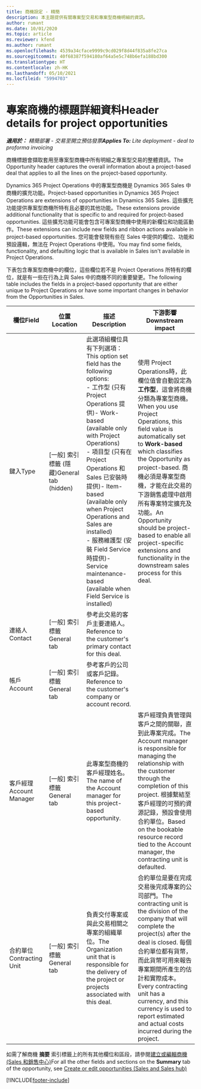 ```yaml
---
title: 商機設定 - 精簡
description: 本主題提供有關專案型交易和專案型商機明細的資訊。
author: rumant
ms.date: 10/01/2020
ms.topic: article
ms.reviewer: kfend
ms.author: rumant
ms.openlocfilehash: 4539a34cface9999c9cd029f8d44f835a8fe27ca
ms.sourcegitcommit: 40f68387f594180af64a5e5c748b6efa188bd300
ms.translationtype: HT
ms.contentlocale: zh-HK
ms.lasthandoff: 05/10/2021
ms.locfileid: "5994703"
---
```

# <a name="header-details-for-project-opportunities"></a><span data-ttu-id="1c93e-103">專案商機的標題詳細資料</span><span class="sxs-lookup"><span data-stu-id="1c93e-103">Header details for project opportunities</span></span>

<span data-ttu-id="1c93e-104">_**適用於：** 精簡部署 - 交易至開立預估發票_</span><span class="sxs-lookup"><span data-stu-id="1c93e-104">_**Applies To:** Lite deployment - deal to proforma invoicing_</span></span>

<span data-ttu-id="1c93e-105">商機標題會擷取套用至專案型商機中所有明細之專案型交易的整體資訊。</span><span class="sxs-lookup"><span data-stu-id="1c93e-105">The Opportunity header captures the overall information about a project-based deal that applies to all the lines on the project-based opportunity.</span></span>

<span data-ttu-id="1c93e-106">Dynamics 365 Project Operations 中的專案型商機是 Dynamics 365 Sales 中商機的擴充功能。</span><span class="sxs-lookup"><span data-stu-id="1c93e-106">Project-based opportunities in Dynamics 365 Project Operations are extensions of opportunities in Dynamics 365 Sales.</span></span> <span data-ttu-id="1c93e-107">這些擴充功能提供專案型商機所特有且必要的其他功能。</span><span class="sxs-lookup"><span data-stu-id="1c93e-107">These extensions provide additional functionality that is specific to and required for project-based opportunities.</span></span> <span data-ttu-id="1c93e-108">這些擴充功能可能會包含可專案型商機中使用的新欄位和功能區動作。</span><span class="sxs-lookup"><span data-stu-id="1c93e-108">These extensions can include new fields and ribbon actions available in project-based opportunities.</span></span> <span data-ttu-id="1c93e-109">您可能會發現有些在 Sales 中提供的欄位、功能和預設邏輯，無法在 Project Operations 中使用。</span><span class="sxs-lookup"><span data-stu-id="1c93e-109">You may find some fields, functionality, and defaulting logic that is available in Sales isn't available in Project Operations.</span></span>

<span data-ttu-id="1c93e-110">下表包含專案型商機中的欄位，這些欄位若不是 Project Operations 所特有的欄位，就是有一些在行為上與 Sales 中的商機不同的重要變更。</span><span class="sxs-lookup"><span data-stu-id="1c93e-110">The following table includes the fields in a project-based opportunity that are either unique to Project Operations or have some important changes in behavior from the Opportunities in Sales.</span></span>

| <span data-ttu-id="1c93e-111">**欄位**</span><span class="sxs-lookup"><span data-stu-id="1c93e-111">**Field**</span></span> | <span data-ttu-id="1c93e-112">**位置**</span><span class="sxs-lookup"><span data-stu-id="1c93e-112">**Location**</span></span> | <span data-ttu-id="1c93e-113">**描述**</span><span class="sxs-lookup"><span data-stu-id="1c93e-113">**Description**</span></span> | <span data-ttu-id="1c93e-114">**下游影響**</span><span class="sxs-lookup"><span data-stu-id="1c93e-114">**Downstream impact**</span></span> |
| --- | --- | --- | --- |
| <span data-ttu-id="1c93e-115">鍵入</span><span class="sxs-lookup"><span data-stu-id="1c93e-115">Type</span></span> | <span data-ttu-id="1c93e-116">[一般] 索引標籤 (隱藏)</span><span class="sxs-lookup"><span data-stu-id="1c93e-116">General tab (hidden)</span></span> | <span data-ttu-id="1c93e-117">此選項組欄位具有下列選項：</span><span class="sxs-lookup"><span data-stu-id="1c93e-117">This option set field has the following options:</span></span></br><span data-ttu-id="1c93e-118">- 工作型 (只有 Project Operations 提供)</span><span class="sxs-lookup"><span data-stu-id="1c93e-118">- Work-based (available only with Project Operations)</span></span></br><span data-ttu-id="1c93e-119">- 項目型 (只有在 Project Operations 和 Sales 已安裝時提供)</span><span class="sxs-lookup"><span data-stu-id="1c93e-119">- Item-based (available only when Project Operations and Sales are installed)</span></span></br><span data-ttu-id="1c93e-120">- 服務維護型 (安裝 Field Service 時提供)</span><span class="sxs-lookup"><span data-stu-id="1c93e-120">- Service maintenance-based (available when Field Service is installed)</span></span> | <span data-ttu-id="1c93e-121">使用 Project Operations時，此欄位值會自動設定為 **工作型**，這會將商機分類為專案型商機。</span><span class="sxs-lookup"><span data-stu-id="1c93e-121">When you use Project Operations, this field value is automatically set to **Work-based** which classifies the Opportunity as project-based.</span></span> <span data-ttu-id="1c93e-122">商機必須是專案型商機，才能在此交易的下游銷售處理中啟用所有專案特定擴充及功能。</span><span class="sxs-lookup"><span data-stu-id="1c93e-122">An Opportunity should be project-based to enable all project-specific extensions and functionality in the downstream sales process for this deal.</span></span> |
| <span data-ttu-id="1c93e-123">連絡人</span><span class="sxs-lookup"><span data-stu-id="1c93e-123">Contact</span></span> | <span data-ttu-id="1c93e-124">[一般] 索引標籤</span><span class="sxs-lookup"><span data-stu-id="1c93e-124">General tab</span></span> | <span data-ttu-id="1c93e-125">參考此交易的客戶主要連絡人。</span><span class="sxs-lookup"><span data-stu-id="1c93e-125">Reference to the customer's primary contact for this deal.</span></span> | |
| <span data-ttu-id="1c93e-126">帳戶</span><span class="sxs-lookup"><span data-stu-id="1c93e-126">Account</span></span> | <span data-ttu-id="1c93e-127">[一般] 索引標籤</span><span class="sxs-lookup"><span data-stu-id="1c93e-127">General tab</span></span> | <span data-ttu-id="1c93e-128">參考客戶的公司或客戶記錄。</span><span class="sxs-lookup"><span data-stu-id="1c93e-128">Reference to the customer's company or account record.</span></span> | |
| <span data-ttu-id="1c93e-129">客戶經理</span><span class="sxs-lookup"><span data-stu-id="1c93e-129">Account Manager</span></span> | <span data-ttu-id="1c93e-130">[一般] 索引標籤</span><span class="sxs-lookup"><span data-stu-id="1c93e-130">General tab</span></span> | <span data-ttu-id="1c93e-131">此專案型商機的客戶經理姓名。</span><span class="sxs-lookup"><span data-stu-id="1c93e-131">The name of the Account manager for this project-based opportunity.</span></span> | <span data-ttu-id="1c93e-132">客戶經理負責管理與客戶之間的關聯，直到此專案完成。</span><span class="sxs-lookup"><span data-stu-id="1c93e-132">The Account manager is responsible for managing the relationship with the customer through the completion of this project.</span></span> <span data-ttu-id="1c93e-133">根據繫結至客戶經理的可預約資源記錄，預設會使用合約單位。</span><span class="sxs-lookup"><span data-stu-id="1c93e-133">Based on the bookable resource record tied to the Account manager, the contracting unit is defaulted.</span></span> |
| <span data-ttu-id="1c93e-134">合約單位</span><span class="sxs-lookup"><span data-stu-id="1c93e-134">Contracting Unit</span></span> | <span data-ttu-id="1c93e-135">[一般] 索引標籤</span><span class="sxs-lookup"><span data-stu-id="1c93e-135">General tab</span></span> | <span data-ttu-id="1c93e-136">負責交付專案或與此交易相關之專案的組織單位。</span><span class="sxs-lookup"><span data-stu-id="1c93e-136">The Organization unit that is responsible for the delivery of the project or projects associated with this deal.</span></span> | <span data-ttu-id="1c93e-137">合約單位是要在完成交易後完成專案的公司部門。</span><span class="sxs-lookup"><span data-stu-id="1c93e-137">The contracting unit is the division of the company that will complete the project(s) after the deal is closed.</span></span> <span data-ttu-id="1c93e-138">每個合約單位都有貨幣，而此貨幣可用來報告專案期間所產生的估計和實際成本。</span><span class="sxs-lookup"><span data-stu-id="1c93e-138">Every contracting unit has a currency, and this currency is used to report estimated and actual costs incurred during the project.</span></span> |

<span data-ttu-id="1c93e-139">如需了解商機 **摘要** 索引標籤上的所有其他欄位和區段，請參閱[建立或編輯商機 (Sales 和銷售中心)](/dynamics365/sales-enterprise/create-edit-opportunity-sales)</span><span class="sxs-lookup"><span data-stu-id="1c93e-139">For all the other fields and sections on the **Summary** tab of the opportunity, see [Create or edit opportunities (Sales and Sales hub)](/dynamics365/sales-enterprise/create-edit-opportunity-sales)</span></span>


[!INCLUDE[footer-include](../../includes/footer-banner.md)]
